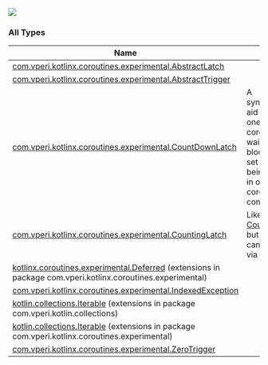 

[![](https://jitpack.io/v/com.vperi/kotlin-coroutines-lib.svg)](https://jitpack.io/#com.vperi/kotlin-coroutines-lib)

### All Types

| Name | Summary |
|---|---|
| [com.vperi.kotlinx.coroutines.experimental.AbstractLatch](../com.vperi.kotlinx.coroutines.experimental/-abstract-latch/index.md) |  |
| [com.vperi.kotlinx.coroutines.experimental.AbstractTrigger](../com.vperi.kotlinx.coroutines.experimental/-abstract-trigger/index.md) |  |
| [com.vperi.kotlinx.coroutines.experimental.CountDownLatch](../com.vperi.kotlinx.coroutines.experimental/-count-down-latch/index.md) | A synchronization aid that allows one or more coroutines to wait without blocking until a set of operations being performed in other coroutines complete. |
| [com.vperi.kotlinx.coroutines.experimental.CountingLatch](../com.vperi.kotlinx.coroutines.experimental/-counting-latch/index.md) | Like a [CountDownLatch](../com.vperi.kotlinx.coroutines.experimental/-count-down-latch/index.md) but the count can be increased via [countUp](../com.vperi.kotlinx.coroutines.experimental/-counting-latch/count-up.md) |
| [kotlinx.coroutines.experimental.Deferred](../com.vperi.kotlinx.coroutines.experimental/kotlinx.coroutines.experimental.-deferred/index.md) (extensions in package com.vperi.kotlinx.coroutines.experimental) |  |
| [com.vperi.kotlinx.coroutines.experimental.IndexedException](../com.vperi.kotlinx.coroutines.experimental/-indexed-exception/index.md) |  |
| [kotlin.collections.Iterable](../com.vperi.kotlin.collections/kotlin.collections.-iterable/index.md) (extensions in package com.vperi.kotlin.collections) |  |
| [kotlin.collections.Iterable](../com.vperi.kotlinx.coroutines.experimental/kotlin.collections.-iterable/index.md) (extensions in package com.vperi.kotlinx.coroutines.experimental) |  |
| [com.vperi.kotlinx.coroutines.experimental.ZeroTrigger](../com.vperi.kotlinx.coroutines.experimental/-zero-trigger/index.md) |  |
